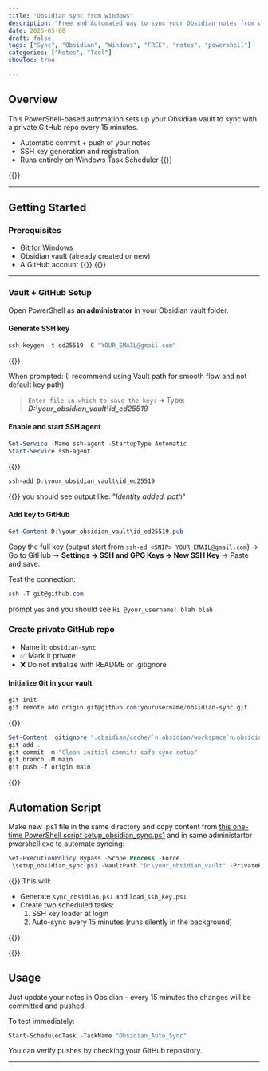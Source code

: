 ```yaml
---
title: "Obsidian sync from windows"
description: "Free and Automated way to sync your Obsidian notes from windows to GitHub"
date: 2025-05-08
draft: false
tags: ["Sync", "Obsidian", "Windows", "FREE", "notes", "powershell"]
categories: ["Notes", "Tool"]
showToc: true

---
```





## Overview

This PowerShell-based automation sets up your Obsidian vault to sync with a private GitHub repo every 15 minutes. 

- Automatic commit + push of your notes
- SSH key generation and registration
- Runs entirely on Windows Task Scheduler
{{<newline>}}

{{<newline>}}

---


## Getting Started

### Prerequisites

- [Git for Windows](https://git-scm.com/download/win)
- Obsidian vault (already created or new)
- A GitHub account
{{<newline>}}
{{<newline>}}

---

### Vault + GitHub Setup

Open PowerShell as **an administrator** in your Obsidian vault folder.

#### Generate SSH key

```powershell
ssh-keygen -t ed25519 -C "YOUR_EMAIL@gmail.com"
```
{{<newline>}}

When prompted:  (I recommend using Vault path for smooth flow and not default key path)
> `Enter file in which to save the key:` 
> ➜ Type: _**D:\your_obsidian_vault\id_ed25519**_

#### Enable and start SSH agent

```powershell
Set-Service -Name ssh-agent -StartupType Automatic
Start-Service ssh-agent
```
{{<newline>}}
```powershell
ssh-add D:\your_obsidian_vault\id_ed25519
```
{{<newline>}}
you should see output like: "_Identity added: path_"

#### Add key to GitHub

```powershell
Get-Content D:\your_obsidian_vault\id_ed25519.pub
```

Copy the full key (output start from `ssh-ed <SNIP> YOUR_EMAIL@gmail.com`) → Go to GitHub → **Settings → SSH and GPG Keys → New SSH Key** → Paste and save.

Test the connection:

```powershell
ssh -T git@github.com
```
prompt `yes` and you should see `Hi @your_username! blah blah`


### Create private GitHub repo

- Name it: `obsidian-sync`
- ✅ Mark it private
- ❌ Do not initialize with README or .gitignore

#### Initialize Git in your vault

```powershell
git init
git remote add origin git@github.com:yourusername/obsidian-sync.git
```

{{<newline>}}

```powershell
Set-Content .gitignore ".obsidian/cache/`n.obsidian/workspace`n.obsidian/plugins`nid_ed25519`nid_ed25519.pub`nscripts/"
git add .
git commit -m "Clean initial commit: safe sync setup"
git branch -M main
git push -f origin main
```


{{<dots>}}

## Automation Script

Make new .ps1 file in the same directory and copy content from [this one-time PowerShell script setup_obsidian_sync.ps1](https://github.com/spbavarva/obsidian-sync-windows/blob/main/setup_obsidian_sync.ps1) and in same administartor pwershell.exe to automate syncing:

```powershell
Set-ExecutionPolicy Bypass -Scope Process -Force
.\setup_obsidian_sync.ps1 -VaultPath "D:\your_obsidian_vault" -PrivateKeyPath "D:\your_obsidian_vault\id_ed25519"
```
{{<newline>}}
This will:
- Generate `sync_obsidian.ps1` and `load_ssh_key.ps1`
- Create two scheduled tasks:
    1. SSH key loader at login
    2. Auto-sync every 15 minutes (runs silently in the background)

{{<newline>}}

{{<dots>}}

## Usage

Just update your notes in Obsidian - every 15 minutes the changes will be committed and pushed.

To test immediately:

```powershell
Start-ScheduledTask -TaskName "Obsidian_Auto_Sync"
```

You can verify pushes by checking your GitHub repository.


---